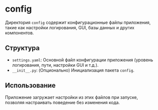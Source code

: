# config

Директория `config` содержит конфигурационные файлы приложения, такие как настройки логирования, GUI, базы данных и других компонентов.

## Структура

* `settings.yaml`: Основной файл конфигурации приложения (уровень логирования, пути, настройки GUI и т.д.).
* `__init__.py`: (Опционально) Инициализация пакета `config`.

## Использование

Приложение загружает настройки из этих файлов при запуске, позволяя настраивать поведение без изменения кода.
